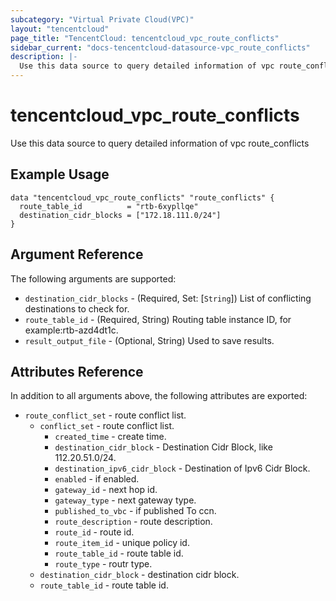 ```yaml
---
subcategory: "Virtual Private Cloud(VPC)"
layout: "tencentcloud"
page_title: "TencentCloud: tencentcloud_vpc_route_conflicts"
sidebar_current: "docs-tencentcloud-datasource-vpc_route_conflicts"
description: |-
  Use this data source to query detailed information of vpc route_conflicts
---
```


# tencentcloud_vpc_route_conflicts

Use this data source to query detailed information of vpc route_conflicts

## Example Usage

```hcl
data "tencentcloud_vpc_route_conflicts" "route_conflicts" {
  route_table_id          = "rtb-6xypllqe"
  destination_cidr_blocks = ["172.18.111.0/24"]
}
```

## Argument Reference

The following arguments are supported:

* `destination_cidr_blocks` - (Required, Set: [`String`]) List of conflicting destinations to check for.
* `route_table_id` - (Required, String) Routing table instance ID, for example:rtb-azd4dt1c.
* `result_output_file` - (Optional, String) Used to save results.

## Attributes Reference

In addition to all arguments above, the following attributes are exported:

* `route_conflict_set` - route conflict list.
  * `conflict_set` - route conflict list.
    * `created_time` - create time.
    * `destination_cidr_block` - Destination Cidr Block, like 112.20.51.0/24.
    * `destination_ipv6_cidr_block` - Destination of Ipv6 Cidr Block.
    * `enabled` - if enabled.
    * `gateway_id` - next hop id.
    * `gateway_type` - next gateway type.
    * `published_to_vbc` - if published To ccn.
    * `route_description` - route description.
    * `route_id` - route id.
    * `route_item_id` - unique policy id.
    * `route_table_id` - route table id.
    * `route_type` - routr type.
  * `destination_cidr_block` - destination cidr block.
  * `route_table_id` - route table id.



